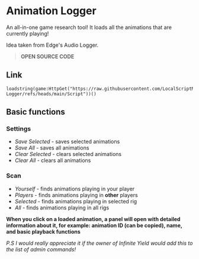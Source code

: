 # Animation Logger
An all-in-one game research tool! It loads all the animations that are currently playing!

Idea taken from Edge's Audio Logger. 

> **OPEN SOURCE CODE**

## Link
```
loadstring(game:HttpGet("https://raw.githubusercontent.com/LocalScriptMaker/Animation-Logger/refs/heads/main/Script"))()
```
## Basic functions
### Settings
+ _Save Selected_ - saves selected animations
+ _Save All_ - saves all animations
+ _Clear Selected_ - clears selected animations
+ _Clear All_ - clears all animations
### Scan
+ _Yourself_ - finds animations playing in your player
+ _Players_ - finds animations playing in **other** players
+ _Selected_ - finds animations playing in selected rig
+ _All_ - finds animations playing in all rigs

**__When you click on a loaded animation, a panel will open with detailed information about it, for example: animation ID (can be copied), name, and basic playback functions__**

_P.S I would really appreciate it if the owner of Infinite Yield would add this to the list of admin commands!_
